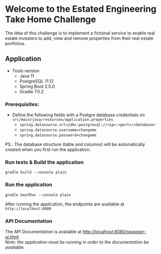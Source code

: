 # Welcome to the Estated Engineering Take Home Challenge

The idea of this challenge is to implement a fictional service to enable real estate investors to add, view and remove properties from their real estate portfolios.

## Application
* Tools version
  * Java 11
  * PostgreSQL 11.12
  * Spring Boot 2.5.0
  * Gradle 7.0.2
  
### Prerequisites:
* Define the following fields with a Postgre database credentials on ```src/main/java/resources/application.properties```
  * ```spring.datasource.url=jdbc:postgresql://<ip>:<port>/<database>```
  * ```spring.datasource.username=changeme```
  * ```spring.datasource.password=changeme```

PS.: The database structure (table and columns) will be automatically created when you first run the application.

### Run tests & Build the application 
```
gradle build --console plain
```

### Run the application
```
gradle bootRun --console plain
```
After running the application, the endpoints are available at ```http://localhost:8080```

### API Documentation
The API Documentation is available at [http://localhost:8080/swagger-ui.html](http://localhost:8080/swagger-ui.html). <br>
*Note: the application must be running in order to the documentation be available.*
